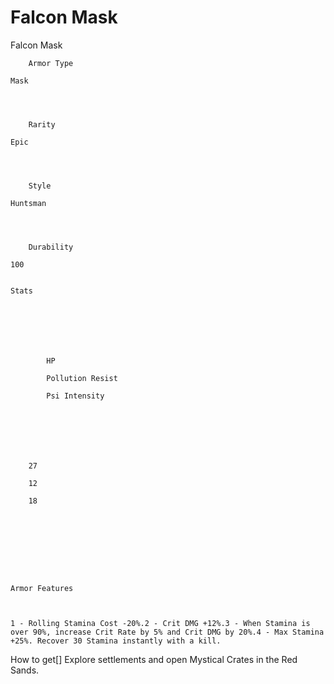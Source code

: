 # Falcon Mask

Falcon Mask


	
		
		
	
	



	
		Armor Type
	
	Mask



	
		Rarity
	
	Epic



	
		Style
	
	Huntsman



	
		Durability
	
	100


	Stats

	
	
	
	
		
		
			HP
		
			Pollution Resist
		
			Psi Intensity
		
		
	
	
	
	
	
		27
	
		12
	
		18
	
	
	






	Armor Features


	
	1 - Rolling Stamina Cost -20%.2 - Crit DMG +12%.3 - When Stamina is over 90%, increase Crit Rate by 5% and Crit DMG by 20%.4 - Max Stamina +25%. Recover 30 Stamina instantly with a kill.







How to get[]
Explore settlements and open Mystical Crates in the Red Sands.
